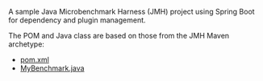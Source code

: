 A sample Java Microbenchmark Harness (JMH) project using Spring Boot for dependency and plugin management.

The POM and Java class are based on those from the JMH Maven archetype:
* [pom.xml](https://github.com/openjdk/jmh/blob/1.37/jmh-archetypes/jmh-java-benchmark-archetype/src/main/resources/archetype-resources/pom.xml)
* [MyBenchmark.java](https://github.com/openjdk/jmh/blob/1.37/jmh-archetypes/jmh-java-benchmark-archetype/src/main/resources/archetype-resources/src/main/java/MyBenchmark.java)
